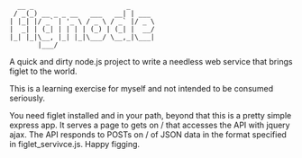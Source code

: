       __ _                       _      
     / _(_) __ _ _ __   ___   __| | ___ 
    | |_| |/ _` | '_ \ / _ \ / _` |/ _ \
    |  _| | (_| | | | | (_) | (_| |  __/
    |_| |_|\__, |_| |_|\___/ \__,_|\___|
           |___/ 

A quick and dirty node.js project to write a needless web service that brings figlet to the world.

This is a learning exercise for myself and not intended to be consumed seriously.

You need figlet installed and in your path, beyond that this is a pretty simple express app. It serves a page to gets on / that accesses the API with jquery ajax. The API responds to POSTs on / of JSON data in the format specified in figlet_servivce.js. Happy figging.
